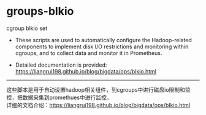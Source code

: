 # groups-blkio
cgroup blkio set

- These scripts are used to automatically configure the Hadoop-related components to implement disk I/O restrictions and monitoring within cgroups, and to collect data and monitor it in Prometheus.   

- Detailed documentation is provided: https://liangrui198.github.io/blog/bigdata/ops/blkio.html 
------------------------------------------------------------------------------------------------------------
这些脚本是用于自动设置hadoop相关组件，到cgroups中进行磁盘io限制和监控，把数据采集到promethues中进行监控。  
详细的文档介绍：https://liangrui198.github.io/blog/bigdata/ops/blkio.html
